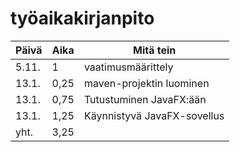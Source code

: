 # työaikakirjanpito

Päivä | Aika | Mitä tein
------|------|----------
5.11. | 1 | vaatimusmäärittely
13.1. | 0,25 | maven-projektin luominen
13.1. | 0,75 | Tutustuminen JavaFX:ään
13.1. | 1,25 | Käynnistyvä JavaFX-sovellus
yht. | 3,25 

